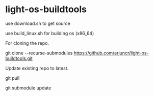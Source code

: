 # light-os-buildtools
use download.sh to get source

use build_linux.sh for building os (x86_64)

For cloning the repo.

git clone --recurse-submodules https://github.com/arjuncr/light-os-buildtools.git

Update existing repo to latest.

git pull

git submodule update
